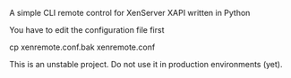 A simple CLI remote control for XenServer XAPI written in Python

You have to edit the configuration file first

 cp xenremote.conf.bak xenremote.conf

This is an unstable project. Do not use it in production environments (yet).

